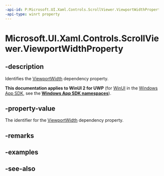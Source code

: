 ```yaml
---
-api-id: P:Microsoft.UI.Xaml.Controls.ScrollViewer.ViewportWidthProperty
-api-type: winrt property
---
```


<!-- Property syntax
public Windows.UI.Xaml.DependencyProperty ViewportWidthProperty { get; }
-->

# Microsoft.UI.Xaml.Controls.ScrollViewer.ViewportWidthProperty

## -description
Identifies the [ViewportWidth](scrollviewer_viewportwidth.md) dependency property.

**This documentation applies to WinUI 2 for UWP** (for [WinUI](/windows/apps/winui/winui3/) in the [Windows App SDK](/windows/apps/windows-app-sdk/), see the **[Windows App SDK namespaces](/windows/windows-app-sdk/api/winrt/)**).

## -property-value
The identifier for the [ViewportWidth](scrollviewer_viewportwidth.md) dependency property.

## -remarks

## -examples

## -see-also
